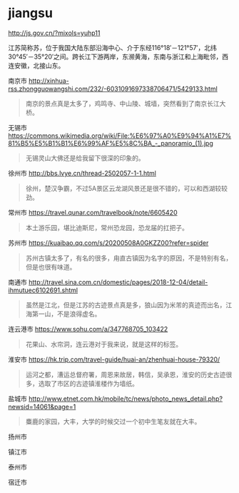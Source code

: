 # jiangsu

http://js.gov.cn/?mixols=yuhp11

江苏简称苏，位于我国大陆东部沿海中心、介于东经116°18′－121°57′，北纬30°45′－35°20′之间。跨长江下游两岸，东濒黄海，东南与浙江和上海毗邻，西连安徽，北接山东。

南京市 http://xinhua-rss.zhongguowangshi.com/232/-6031091697338706471/5429133.html

> 南京的景点真是太多了，鸡鸣寺、中山陵、城墙，突然看到了南京长江大桥。

无锡市 https://commons.wikimedia.org/wiki/File:%E6%97%A0%E9%94%A1%E7%81%B5%E5%B1%B1%E6%99%AF%E5%8C%BA_-_panoramio_(1).jpg

> 无锡灵山大佛还是给我留下很深的印象的。

徐州市 http://bbs.lvye.cn/thread-2502057-1-1.html

> 徐州，楚汉争霸，不过5A景区云龙湖风景还是很不错的，可以和西湖较较劲。

常州市 https://travel.qunar.com/travelbook/note/6605420

> 本土游乐园，堪比迪斯尼，常州恐龙园，恐龙届的扛把子。

苏州市 https://kuaibao.qq.com/s/20200508A0GKZZ00?refer=spider

> 苏州古镇太多了，有名的很多，甪直古镇因为名字的原因，不是特别有名，但是也很有味道。

南通市 http://travel.sina.com.cn/domestic/pages/2018-12-04/detail-ihmutuec6102691.shtml

> 虽然是江北，但是江苏的古迹景点真是多，狼山因为米芾的真迹而出名，江海第一山，不是浪得虚名。

连云港市 https://www.sohu.com/a/347768705_103422

> 花果山、水帘洞，连云港对于我来说，就是这样的标签。

淮安市 https://hk.trip.com/travel-guide/huai-an/zhenhuai-house-79320/

> 运河之都，漕运总督府署，周恩来故居，韩信，吴承恩，淮安的历史古迹很多，选取了市区的古迹镇淮楼作为墙纸。

盐城市 http://www.etnet.com.hk/mobile/tc/news/photo_news_detail.php?newsid=14061&page=1

> 麋鹿的家园，大丰，大学的时候交过一个初中生笔友就在大丰。

扬州市

镇江市

泰州市

宿迁市